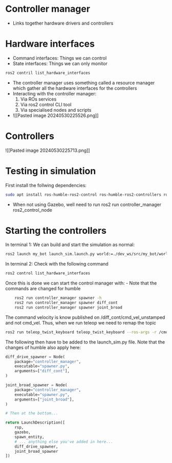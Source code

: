 # Controller manager
- Links together hardware drivers and controllers
# Hardware interfaces
-  Command interfaces: Things we can control
- State interfaces: Things we can only monitor
```bash
ros2 contril list_hardware_interfaces
```
- The controller manager uses something called a resource manager which gather all the hardware interfaces for the controllers
- Interacting with the controller manager:
	1) Via ROs services
	2) Via ros2 control CLI tool
	3) Via specialised nodes and scripts
- ![[Pasted image 20240530225526.png]]
# Controllers
![[Pasted image 20240530225713.png]]
# Testing in simulation
First install the follwing dependencies:
```bash
sudo apt install ros-humble-ros2-control ros-humble-ros2-controllers ros-humble-gazebo-ros2-control
```

- When not using Gazebo, well need to run ros2 run controller_manager ros2_control_node
# Starting the controllers
In terminal 1: We can build and start the simulation as normal:
```bash
ros2 launch my_bot launch_sim.launch.py world:=./dev_ws/src/my_bot/worlds/obstacles.world
```
In terminal 2: Check with the following command
```bash
ros2 control list_hardware_interfaces
```
Once this is done we can start the control manager with:
	- Note that the commands are changed for humble
```bash
	ros2 run controller_manager spawner -h
	ros2 run controller_manager spawner diff_cont
	ros2 run controller_manager spawner joint_broad
```
The command velocity is know published on /diff_cont/cmd_vel_unstamped and not cmd_vel. Thus,  when we run teleop we need to remap the topic
```bash
ros2 run teleop_twist_keyboard teleop_twist_keyboard --ros-args -r /cmd_vel:=/diff_cont/cmd_vel_unstamped
```

The following then have to be added to the launch_sim.py file. Note that the changes of humble also apply here:
```python
diff_drive_spawner = Node(
    package="controller_manager",
    executable="spawner.py",
    arguments=["diff_cont"],
)

joint_broad_spawner = Node(
    package="controller_manager",
    executable="spawner.py",
    arguments=["joint_broad"],
)

# Then at the bottom...

return LaunchDescription([
    rsp,
    gazebo,
    spawn_entity,
    # ... anything else you've added in here...
    diff_drive_spawner,
    joint_broad_spawner
])
```
